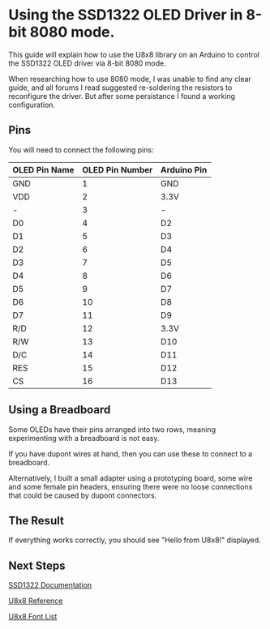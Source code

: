# Using the SSD1322 OLED Driver in 8-bit 8080 mode.

This guide will explain how to use the U8x8 library on an Arduino to control the SSD1322 OLED driver via 8-bit 8080 mode.

When researching how to use 8080 mode, I was unable to find any clear guide, and all forums I read suggested re-soldering the resistors to reconfigure the driver. But after some persistance I found a working configuration.

## Pins
You will need to connect the following pins:

| OLED Pin Name | OLED Pin Number | Arduino Pin |
|---|---|---|
| GND   | 1      | GND     |
| VDD   | 2      | 3.3V    |
| -     | 3      | -       |
| D0    | 4      | D2      |
| D1    | 5      | D3      |
| D2    | 6      | D4      |
| D3    | 7      | D5      |
| D4    | 8      | D6      |
| D5    | 9      | D7      |
| D6    | 10     | D8      |
| D7    | 11     | D9      |
| R/D   | 12     | 3.3V    |
| R/W   | 13     | D10     |
| D/C   | 14     | D11     |
| RES   | 15     | D12     |
| CS    | 16     | D13     |

## Using a Breadboard
Some OLEDs have their pins arranged into two rows, meaning experimenting with a breadboard is not easy. 

If you have dupont wires at hand, then you can use these to connect to a breadboard.

Alternatively, I built a small adapter using a prototyping board, some wire and some female pin headers, ensuring there were no loose connections that could be caused by dupont connectors.

## The Result
If everything works correctly, you should see "Hello from U8x8!" displayed.

## Next Steps
[SSD1322 Documentation](https://www.newhavendisplay.com/app_notes/SSD1322.pdf)

[U8x8 Reference](https://github.com/olikraus/u8g2/wiki/u8x8reference#setcursor)

[U8x8 Font List](https://github.com/olikraus/u8g2/wiki/fntlist8x8)